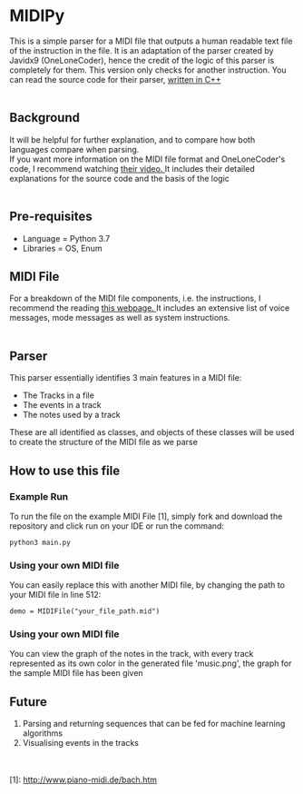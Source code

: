 # MIDIPy

This is a simple parser for a MIDI file that outputs a human readable text file of the instruction in the file. It is an adaptation of the parser created by Javidx9 (OneLoneCoder), hence the credit of the logic of this parser is completely for them. This version only checks for another instruction. You can read the source code for their parser, <a href="https://github.com/OneLoneCoder/olcPixelGameEngine/blob/master/Videos/OneLoneCoder_PGE_MIDI.cpp" target="_blank">written in C++</a> </br></br>

## Background

It will be helpful for further explanation, and to compare how both languages compare when parsing. </br>
If you want more information on the MIDI file format and OneLoneCoder's code, I recommend watching <a href="https://www.youtube.com/watch?v=040BKtnDdg0" target="_blank">their video. </a> It includes their detailed explanations for the source code and the basis of the logic </br></br>

## Pre-requisites

- Language = Python 3.7
- Libraries = OS, Enum

## MIDI File

For a breakdown of the MIDI file components, i.e. the instructions, I recommend the reading <a href="http://personal.kent.edu/~sbirch/Music_Production/MP-II/MIDI/midi_file_format.htm#midi_event" target="_blank">this webpage. </a> It includes an extensive list of voice messages, mode messages as well as system instructions. </br></br>

## Parser

This parser essentially identifies 3 main features in a MIDI file:

- The Tracks in a file
- The events in a track
- The notes used by a track

These are all identified as classes, and objects of these classes will be used to create the structure of the MIDI file as we parse

## How to use this file

### Example Run

To run the file on the example MIDI File [1], simply fork and download the repository and click run on your IDE or run the command:

```
python3 main.py
```

### Using your own MIDI file

You can easily replace this with another MIDI file, by changing the path to your MIDI file in line 512:

```
demo = MIDIFile("your_file_path.mid")
```

### Using your own MIDI file

You can view the graph of the notes in the track, with every track represented as its own color in the generated file 'music.png', the graph for the sample MIDI file has been given

## Future
1. Parsing and returning sequences that can be fed for machine learning algorithms
2. Visualising events in the tracks

</br> </br>
[1]: http://www.piano-midi.de/bach.htm
